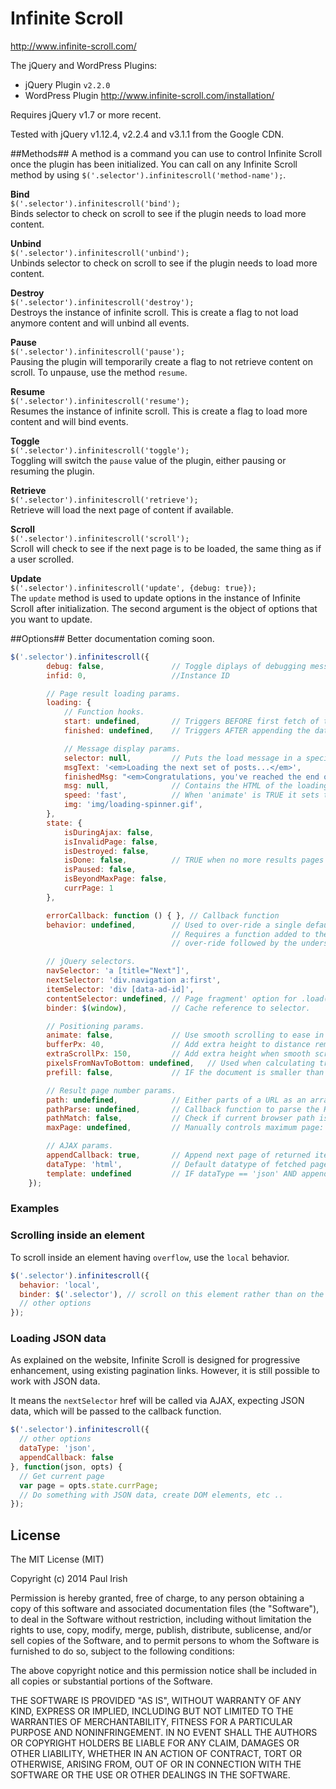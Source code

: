 # Infinite Scroll

<http://www.infinite-scroll.com/>

The jQuery and WordPress Plugins:

* jQuery Plugin `v2.2.0`
* WordPress Plugin <http://www.infinite-scroll.com/installation/>

Requires jQuery v1.7 or more recent.

Tested with jQuery v1.12.4, v2.2.4 and v3.1.1 from the Google CDN.

##Methods##
A method is a command you can use to control Infinite Scroll once the plugin has been initialized. You can call on any Infinite Scroll method by using `$('.selector').infinitescroll('method-name');`.

**Bind**  
`$('.selector').infinitescroll('bind');`  
Binds selector to check on scroll to see if the plugin needs to load more content.

**Unbind**  
`$('.selector').infinitescroll('unbind');`  
Unbinds selector to check on scroll to see if the plugin needs to load more content.

**Destroy**  
`$('.selector').infinitescroll('destroy');`  
Destroys the instance of infinite scroll. This is create a flag to not load anymore content and will unbind all events.

**Pause**  
`$('.selector').infinitescroll('pause');`  
Pausing the plugin will temporarily create a flag to not retrieve content on scroll. To unpause, use the method `resume`.

**Resume**  
`$('.selector').infinitescroll('resume');`  
Resumes the instance of infinite scroll. This is create a flag to load more content and will bind events.

**Toggle**  
`$('.selector').infinitescroll('toggle');`  
Toggling will switch the `pause` value of the plugin, either pausing or resuming the plugin.

**Retrieve**  
`$('.selector').infinitescroll('retrieve');`  
Retrieve will load the next page of content if available.

**Scroll**  
`$('.selector').infinitescroll('scroll');`  
Scroll will check to see if the next page is to be loaded, the same thing as if a user scrolled.

**Update**  
`$('.selector').infinitescroll('update', {debug: true});`  
The `update` method is used to update options in the instance of Infinite Scroll after initialization. The second argument is the object of options that you want to update.


##Options##
Better documentation coming soon.

```javascript
$('.selector').infinitescroll({
        debug: false,               // Toggle diplays of debugging messages via console.log().
        infid: 0,                   //Instance ID

        // Page result loading params.
        loading: {
            // Function hooks.
            start: undefined,       // Triggers BEFORE first fetch of the next page results.
            finished: undefined,    // Triggers AFTER appending the data to existing results list.

            // Message display params.
            selector: null,         // Puts the load message in a specific selector. Defaults to the contentSelector.
            msgText: '<em>Loading the next set of posts...</em>',
            finishedMsg: "<em>Congratulations, you've reached the end of the internet.</em>",
            msg: null,              // Contains the HTML of the loading message. Gets generated from the option values.
            speed: 'fast',          // When 'animate' is TRUE it sets the speed of the jQuery animate function.
            img: 'img/loading-spinner.gif',
        },
        state: {
            isDuringAjax: false,
            isInvalidPage: false,
            isDestroyed: false,
            isDone: false,          // TRUE when no more results pages to fetch.
            isPaused: false,
            isBeyondMaxPage: false,
            currPage: 1
        },

        errorCallback: function () { }, // Callback function
        behavior: undefined,        // Used to over-ride a single default function behaviour.
                                    // Requires a function added to the initialization options that begins with the same function name you want to 
                                    // over-ride followed by the underscore '_', and followed by whatever unique string value you set in 'behaviour'.

        // jQuery selectors.
        navSelector: 'a [title="Next"]',
        nextSelector: 'div.navigation a:first',
        itemSelector: 'div [data-ad-id]',
        contentSelector: undefined, // Page fragment' option for .load() / .ajax() calls.
        binder: $(window),          // Cache reference to selector.

        // Positioning params.
        animate: false,             // Use smooth scrolling to ease in the new content.
        bufferPx: 40,               // Add extra height to distance remaining in the scroll area. Used when calculating trigger for next page load.
        extraScrollPx: 150,         // Add extra height when smooth scrolling in new content.
        pixelsFromNavToBottom: undefined,   // Used when calculating trigger for next page load.
        prefill: false,             // IF the document is smaller than the window THEN load data until the document is larger OR links are exhausted.

        // Result page number params.
        path: undefined,            // Either parts of a URL as an array (e.g. ["/page/", "/"] or a function that takes the page number and returns a URL.
        pathParse: undefined,       // Callback function to parse the HREF of [Next Page] <A> element to extract the page number.
        pathMatch: false,           // Check if current browser path is same as ajax pagination path
        maxPage: undefined,         // Manually controls maximum page: (IF maxPage is undefined THEN maximum page limitation will not work).

        // AJAX params.
        appendCallback: true,       // Append next page of returned items to existing result list or not.
        dataType: 'html',           // Default datatype of fetched paged results. Values are: ()'html', 'html+callback', 'json')
        template: undefined         // IF dataType == 'json' AND appendCallback == TRUE THEN you must define this function to parse JSON to HTML.
    });
```


### Examples

### Scrolling inside an element

To scroll inside an element having `overflow`, use the `local` behavior.

```javascript
$('.selector').infinitescroll({
  behavior: 'local',
  binder: $('.selector'), // scroll on this element rather than on the window
  // other options
});
```

### Loading JSON data

As explained on the website, Infinite Scroll is designed for progressive enhancement, using existing pagination links. However, it is still possible to work with JSON data.

It means the `nextSelector` href will be called via AJAX, expecting JSON data, which will be passed to the callback function.

```javascript
$('.selector').infinitescroll({
  // other options
  dataType: 'json',
  appendCallback: false
}, function(json, opts) {
  // Get current page
  var page = opts.state.currPage;
  // Do something with JSON data, create DOM elements, etc ..
});
```

## License

The MIT License (MIT)

Copyright (c) 2014 Paul Irish

Permission is hereby granted, free of charge, to any person obtaining a copy
of this software and associated documentation files (the "Software"), to deal
in the Software without restriction, including without limitation the rights
to use, copy, modify, merge, publish, distribute, sublicense, and/or sell
copies of the Software, and to permit persons to whom the Software is
furnished to do so, subject to the following conditions:

The above copyright notice and this permission notice shall be included in
all copies or substantial portions of the Software.

THE SOFTWARE IS PROVIDED "AS IS", WITHOUT WARRANTY OF ANY KIND, EXPRESS OR
IMPLIED, INCLUDING BUT NOT LIMITED TO THE WARRANTIES OF MERCHANTABILITY,
FITNESS FOR A PARTICULAR PURPOSE AND NONINFRINGEMENT. IN NO EVENT SHALL THE
AUTHORS OR COPYRIGHT HOLDERS BE LIABLE FOR ANY CLAIM, DAMAGES OR OTHER
LIABILITY, WHETHER IN AN ACTION OF CONTRACT, TORT OR OTHERWISE, ARISING FROM,
OUT OF OR IN CONNECTION WITH THE SOFTWARE OR THE USE OR OTHER DEALINGS IN
THE SOFTWARE.
